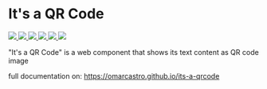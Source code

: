 # It's a QR Code
<a href="https://www.npmjs.com/package/its-a-qrcode" aria-label="go to NPM package" title="go to NPM package">
    <picture>
        <source srcset="https://img.shields.io/npm/v/its-a-qrcode?style=for-the-badge&logo=npm&logoColor=%23ccc&color=%2306A" media="(prefers-color-scheme: dark)"> 
        <img src="https://img.shields.io/npm/v/its-a-qrcode?style=for-the-badge&logo=npm&logoColor=%23333&labelColor=%23ccc&color=%23007ec6">
    </picture>
</a><a href="https://github.com/OmarCastro/its-a-qrcode/releases/latest" aria-label="go to release page" title="go to release page">
    <picture>
        <source srcset="https://img.shields.io/github/v/release/OmarCastro/its-a-qrcode?style=for-the-badge&logo=github&logoColor=%23ccc&color=%2306A" media="(prefers-color-scheme: dark)"> 
        <img src="https://img.shields.io/github/v/release/OmarCastro/its-a-qrcode?style=for-the-badge&logo=github&logoColor=%23333&labelColor=%23ccc">
        </picture>
</a><a href="https://github.com/OmarCastro/its-a-qrcode" aria-label="go to Github" title="go to Github">
    <picture>
        <source srcset="https://img.shields.io/github/stars/OmarCastro/its-a-qrcode?style=for-the-badge&logo=github&logoColor=%23ccc&color=%2306A" media="(prefers-color-scheme: dark)"> 
        <img src="https://img.shields.io/github/stars/OmarCastro/its-a-qrcode?style=for-the-badge&logo=github&logoColor=%23333&labelColor=%23ccc">
        </picture>
</a><a href="https://github.com/OmarCastro/its-a-qrcode" aria-label="go to Github repository" title="go to Github repository">
<picture>
    <img src="https://omarcastro.github.io/its-a-qrcode/reports/license-badge-a11y.svg">
</picture>
</a><a href="https://omarcastro.github.io/its-a-qrcode/reports/playwright-report" aria-label="Show test results">
<picture>
    <img src="https://omarcastro.github.io/its-a-qrcode/reports/test-results/test-results-badge-a11y.svg">
</picture>
</a><a href="https://omarcastro.github.io/its-a-qrcode/reports/coverage/final" aria-label="Show test code coverage information">
<picture>
    <img src="https://omarcastro.github.io/its-a-qrcode/reports/coverage/final/coverage-badge-a11y.svg">
</picture>
</a>


"It's a QR Code" is a web component that shows its text content as QR code image

full documentation on: https://omarcastro.github.io/its-a-qrcode
